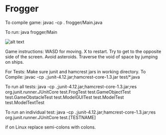 # Frogger
To compile game: 
javac -cp . frogger/Main.java

To run:
java frogger/Main

![alt text](https://i.imgur.com/YVhav8r.png)

Game instructions:
WASD for moving.
X to restart.
Try to get to the opposite side of the screen.
Avoid asteroids.
Traverse the void of space by jumping on ships.

For Tests: Make sure junit and hamcrest jars in working directory.
To Compile: 
javac -cp .;junit-4.12.jar;hamcrest-core-1.3.jar test/*.java

To run all tests:
java -cp .;junit-4.12.jar;hamcrest-core-1.3.jar;res org.junit.runner.JUnitCore test.FrogTest test.GameObjectTest test.GameObstacleTest test.ModelGUITest test.ModelTest test.ModelTextTest

To run an individual test:
java -cp .;junit-4.12.jar;hamcrest-core-1.3.jar;res org.junit.runner.JUnitCore test.[TESTNAME]

if on Linux replace semi-colons with colons.

